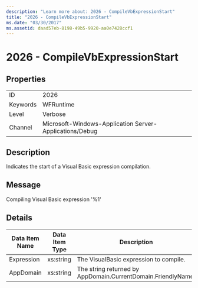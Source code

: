 ```yaml
---
description: "Learn more about: 2026 - CompileVbExpressionStart"
title: "2026 - CompileVbExpressionStart"
ms.date: "03/30/2017"
ms.assetid: daad57eb-8198-49b5-9920-aa0e7428ccf1
---
```

# 2026 - CompileVbExpressionStart

## Properties  
  
|||  
|-|-|  
|ID|2026|  
|Keywords|WFRuntime|  
|Level|Verbose|  
|Channel|Microsoft-Windows-Application Server-Applications/Debug|  
  
## Description  

 Indicates the start of a Visual Basic expression compilation.  
  
## Message  

 Compiling Visual Basic expression '%1'  
  
## Details  
  
|Data Item Name|Data Item Type|Description|  
|--------------------|--------------------|-----------------|  
|Expression|xs:string|The VisualBasic expression to compile.|  
|AppDomain|xs:string|The string returned by AppDomain.CurrentDomain.FriendlyName.|

